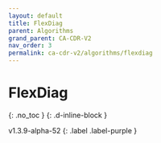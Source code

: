 ```yaml
---
layout: default
title: FlexDiag
parent: Algorithms
grand_parent: CA-CDR-V2
nav_order: 3
permalink: ca-cdr-v2/algorithms/flexdiag
---
```


# FlexDiag
{: .no_toc }
{: .d-inline-block }

v1.3.9-alpha-52
{: .label .label-purple }